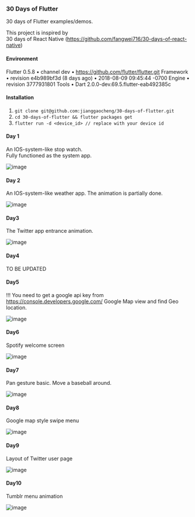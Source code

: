 ### 30 Days of Flutter 
30 days of Flutter examples/demos.

This project is inspired by   
30 days of React Native (https://github.com/fangwei716/30-days-of-react-native) 

#### Environment
Flutter 0.5.8 • channel dev • https://github.com/flutter/flutter.git
Framework • revision e4b989bf3d (8 days ago) • 2018-08-09 09:45:44 -0700
Engine • revision 3777931801
Tools • Dart 2.0.0-dev.69.5.flutter-eab492385c

#### Installation
1. ``` git clone git@github.com:jianggaocheng/30-days-of-flutter.git ```
2. ``` cd 30-days-of-flutter && flutter packages get ```
3. ``` flutter run -d <device_id> // replace with your device id ```

#### Day 1 
An IOS-system-like stop watch.  
Fully functioned as the system app.  

![image](https://raw.githubusercontent.com/jianggaocheng/30-days-of-flutter/master/screenshot/day1.webp)

#### Day 2
An IOS-system-like weather app.
The animation is partially done.

![image](https://raw.githubusercontent.com/jianggaocheng/30-days-of-flutter/master/screenshot/day2.webp)

#### Day3
The Twitter app entrance animation.  

![image](https://raw.githubusercontent.com/jianggaocheng/30-days-of-flutter/master/screenshot/day3.webp)

#### Day4
TO BE UPDATED

#### Day5
!!! You need to get a google api key from https://console.developers.google.com/
Google Map view and find Geo location.

![image](https://raw.githubusercontent.com/jianggaocheng/30-days-of-flutter/master/screenshot/day5.webp)

#### Day6
Spotify welcome screen

![image](https://raw.githubusercontent.com/jianggaocheng/30-days-of-flutter/master/screenshot/day6.webp)

#### Day7
Pan gesture basic. Move a baseball around.

![image](https://raw.githubusercontent.com/jianggaocheng/30-days-of-flutter/master/screenshot/day7.webp)

#### Day8
Google map style swipe menu

![image](https://raw.githubusercontent.com/jianggaocheng/30-days-of-flutter/master/screenshot/day8.webp)

#### Day9
Layout of Twitter user page

![image](https://raw.githubusercontent.com/jianggaocheng/30-days-of-flutter/master/screenshot/day9.webp)

#### Day10
Tumblr menu animation

![image](https://raw.githubusercontent.com/jianggaocheng/30-days-of-flutter/master/screenshot/day10.webp)
